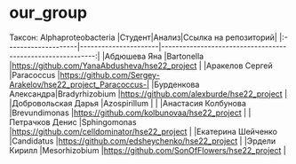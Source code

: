 # our_group
Таксон: Alphaproteobacteria
|Студент|Анализ|Ссылка на репозиторий|
|:--------------------|----------------------|-----------------------------------------------------------:|
|Абдюшева Яна         |Bartonella            |https://github.com/YanaAbdusheva/hse22_project              |
|Аракелов Сергей      |Paracoccus            |https://github.com/Sergey-Arakelov/hse22_project_Paracoccus-|
|Бурденкова Александра|Bradyrhizobium        |https://github.com/alexburde/hse22_project                  |
|Добровольская Дарья  |Azospirillum          |            |
|Анастасия Колбунова  |Brevundimonas         |https://github.com/kolbunovaa/hse22_project                 |
|Петрачков Денис      |Sphingomonas          |https://github.com/celldominator/hse22_project              |
|Екатерина Шейченко   |Candidatus            |https://github.com/edsheychenko/hse22_project               |
|Эрдели Кирилл        |Mesorhizobium         |https://github.com/SonOfFlowers/hse22_project               |

